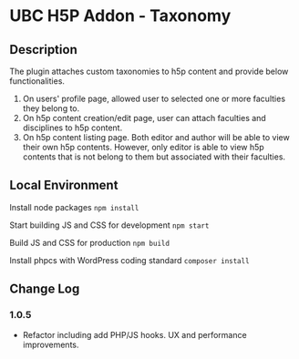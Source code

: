 # UBC H5P Addon - Taxonomy

## Description
The plugin attaches custom taxonomies to h5p content and provide below functionalities.
1. On users' profile page, allowed user to selected one or more faculties they belong to.
2. On h5p content creation/edit page, user can attach faculties and disciplines to h5p content.
3. On h5p content listing page. Both editor and author will be able to view their own h5p contents. However, only editor is able to view h5p contents that is not belong to them but associated with their faculties.

## Local Environment
Install node packages
`npm install`

Start building JS and CSS for development
`npm start`

Build JS and CSS for production
`npm build`

Install phpcs with WordPress coding standard
`composer install`

## Change Log

### 1.0.5
- Refactor including add PHP/JS hooks. UX and performance improvements.